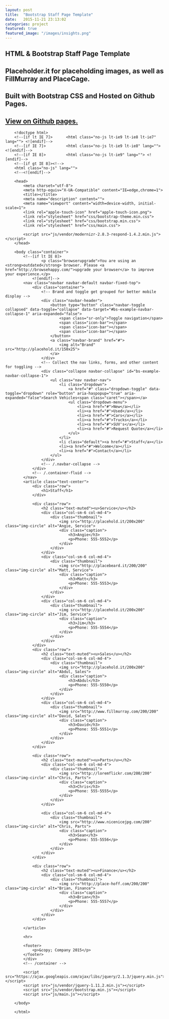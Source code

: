 ```yaml
---
layout: post
title:  "Bootstrap Staff Page Template"
date:   2015-11-21 23:13:02
categories: project
featured: true
featured_image: "/images/insights.png"
---
```


## HTML & Bootstrap Staff Page Template

## Placeholder.it for placeholding images, as well as FillMurray and PlaceCage.

## Built with Bootstrap CSS and Hosted on Github Pages.

## [View on Github pages.](http://jaroot32.github.io/insights/)


		<!doctype html>
		<!--[if lt IE 7]>      <html class="no-js lt-ie9 lt-ie8 lt-ie7" lang=""> <![endif]-->
		<!--[if IE 7]>         <html class="no-js lt-ie9 lt-ie8" lang=""> <![endif]-->
		<!--[if IE 8]>         <html class="no-js lt-ie9" lang=""> <![endif]-->
		<!--[if gt IE 8]><!-->
		<html class="no-js" lang="">
		<!--<![endif]-->

		<head>
		    <meta charset="utf-8">
		    <meta http-equiv="X-UA-Compatible" content="IE=edge,chrome=1">
		    <title></title>
		    <meta name="description" content="">
		    <meta name="viewport" content="width=device-width, initial-scale=1">
		    <link rel="apple-touch-icon" href="apple-touch-icon.png">
		    <link rel="stylesheet" href="css/bootstrap-theme.min.css">
		    <link rel="stylesheet" href="css/bootstrap.min.css">
		    <link rel="stylesheet" href="css/main.css">

		    <script src="js/vendor/modernizr-2.8.3-respond-1.4.2.min.js"></script>
		</head>

		<body class="container">
		    <!--[if lt IE 8]>
		            <p class="browserupgrade">You are using an <strong>outdated</strong> browser. Please <a href="http://browsehappy.com/">upgrade your browser</a> to improve your experience.</p>
		        <![endif]-->
		    <nav class="navbar navbar-default navbar-fixed-top">
		        <div class="container">
		            <!-- Brand and toggle get grouped for better mobile display -->
		            <div class="navbar-header">
		                <button type="button" class="navbar-toggle collapsed" data-toggle="collapse" data-target="#bs-example-navbar-collapse-1" aria-expanded="false">
		                    <span class="sr-only">Toggle navigation</span>
		                    <span class="icon-bar"></span>
		                    <span class="icon-bar"></span>
		                    <span class="icon-bar"></span>
		                </button>
		                <a class="navbar-brand" href="#">
		                    <img alt="Brand" src="http://placehold.it/150x25">
		                </a>
		            </div>
		            <!-- Collect the nav links, forms, and other content for toggling -->
		            <div class="collapse navbar-collapse" id="bs-example-navbar-collapse-1">
		                <ul class="nav navbar-nav">
		                    <li class="dropdown">
		                        <a href="#" class="dropdown-toggle" data-toggle="dropdown" role="button" aria-haspopup="true" aria-expanded="false">Search Vehicles<span class="caret"></span></a>
		                        <ul class="dropdown-menu">
		                            <li><a href="#">New</a></li>
		                            <li><a href="#">Used</a></li>
		                            <li><a href="#">Cars</a></li>
		                            <li><a href="#">Trucks</a></li>
		                            <li><a href="#">SUV's</a></li>
		                            <li><a href="#">Request Quote</a></li>
		                        </ul>
		                    </li>
		                    <li class="default"><a href="#">Staff</a></li>
		                    <li><a href="#">Welcome</a></li>
		                    <li><a href="#">Contact</a></li>
		                </ul>
		            </div>
		            <!-- /.navbar-collapse -->
		        </div>
		        <!-- /.container-fluid -->
		    </nav>
		    <article class="text-center">
		        <div class="row">
		            <h1>Staff</h1>
		        </div>

		        <div class="row">
		            <h2 class="text-muted"><u>Service</u></h2>
		            <div class="col-sm-6 col-md-4">
		                <div class="thumbnail">
		                    <img src="http://placehold.it/200x200" class="img-circle" alt="Angie, Service">
		                    <div class="caption">
		                        <h3>Angie</h3>
		                        <p>Phone: 555-5552</p>
		                    </div>
		                </div>
		            </div>
		            <div class="col-sm-6 col-md-4">
		                <div class="thumbnail">
		                    <img src="http://placebeard.it/200/200" class="img-circle" alt="Matt, Service">
		                    <div class="caption">
		                        <h3>Matt</h3>
		                        <p>Phone: 555-5553</p>
		                    </div>
		                </div>
		            </div>
		            <div class="col-sm-6 col-md-4">
		                <div class="thumbnail">
		                    <img src="http://placehold.it/200x200" class="img-circle" alt="Jim, Service">
		                    <div class="caption">
		                        <h3>Jim</h3>
		                        <p>Phone: 555-5554</p>
		                    </div>
		                </div>
		            </div>
		        </div>
		        <div class="row">
		            <h2 class="text-muted"><u>Sales</u></h2>
		            <div class="col-sm-6 col-md-4">
		                <div class="thumbnail">
		                    <img src="http://placehold.it/200x200" class="img-circle" alt="Abdul, Sales">
		                    <div class="caption">
		                        <h3>Abdul</h3>
		                        <p>Phone: 555-5550</p>
		                    </div>
		                </div>
		            </div>
		            <div class="col-sm-6 col-md-4">
		                <div class="thumbnail">
		                    <img src="http://www.fillmurray.com/200/200" class="img-circle" alt="David, Sales">
		                    <div class="caption">
		                        <h3>David</h3>
		                        <p>Phone: 555-5551</p>
		                    </div>
		                </div>
		            </div>
		        </div>

		        <div class="row">
		            <h2 class="text-muted"><u>Parts</u></h2>
		            <div class="col-sm-6 col-md-4">
		                <div class="thumbnail">
		                    <img src="http://loremflickr.com/200/200" class="img-circle" alt="Chris, Parts">
		                    <div class="caption">
		                        <h3>Chris</h3>
		                        <p>Phone: 555-5555</p>
		                    </div>
		                </div>
		            </div>

		            <div class="col-sm-6 col-md-4">
		                <div class="thumbnail">
		                    <img src="http://www.nicenicejpg.com/200" class="img-circle" alt="Chris, Parts">
		                    <div class="caption">
		                        <h3>Sean</h3>
		                        <p>Phone: 555-5556</p>
		                    </div>
		                </div>
		            </div>
		        </div>

		        <div class="row">
		            <h2 class="text-muted"><u>Finance</u></h2>
		            <div class="col-sm-6 col-md-4">
		                <div class="thumbnail">
		                    <img src="http://place-hoff.com/200/200" class="img-circle" alt="Brian, Finance">
		                    <div class="caption">
		                        <h3>Brian</h3>
		                        <p>Phone: 555-5557</p>
		                    </div>
		                </div>
		            </div>
		        </div>

		    </article>

		    <hr>

		    <footer>
		        <p>&copy; Company 2015</p>
		    </footer>
		    </div>
		    <!-- /container -->

		    <script src="https://ajax.googleapis.com/ajax/libs/jquery/2.1.3/jquery.min.js"></script>
		    <script src="js/vendor/jquery-1.11.2.min.js"></script>
		    <script src="js/vendor/bootstrap.min.js"></script>
		    <script src="js/main.js"></script>

		</body>

		</html>